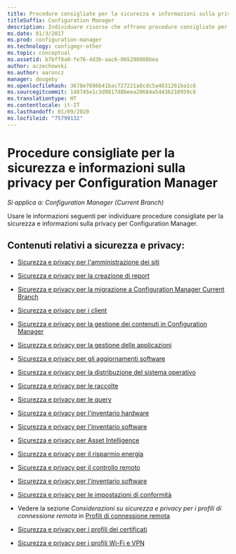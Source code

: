 ```yaml
---
title: Procedure consigliate per la sicurezza e informazioni sulla privacy
titleSuffix: Configuration Manager
description: Individuare risorse che offrano procedure consigliate per la sicurezza e informazioni sulla privacy per Configuration Manager.
ms.date: 01/3/2017
ms.prod: configuration-manager
ms.technology: configmgr-other
ms.topic: conceptual
ms.assetid: b7bff8a0-fe76-4d3b-aac6-065290888bea
author: aczechowski
ms.author: aaroncz
manager: dougeby
ms.openlocfilehash: 3678e7696b41bac727221a8cdc5a4831261ba1c6
ms.sourcegitcommit: 148745e1c3d9817d8beea20684a54436210959c6
ms.translationtype: HT
ms.contentlocale: it-IT
ms.lasthandoff: 01/09/2020
ms.locfileid: "75799132"
---
```

# <a name="security-best-practices-and-privacy-information-for-configuration-manager"></a>Procedure consigliate per la sicurezza e informazioni sulla privacy per Configuration Manager

*Si applica a: Configuration Manager (Current Branch)*

Usare le informazioni seguenti per individuare procedure consigliate per la sicurezza e informazioni sulla privacy per Configuration Manager.  

## <a name="security-and-privacy-content"></a>Contenuti relativi a sicurezza e privacy:  

-   [Sicurezza e privacy per l'amministrazione dei siti](../../../core/plan-design/hierarchy/security-and-privacy-for-site-administration.md)  

-   [Sicurezza e privacy per la creazione di report](../../../core/servers/manage/security-and-privacy-for-reporting.md)  

-   [Sicurezza e privacy per la migrazione a Configuration Manager Current Branch](../../../core/migration/security-and-privacy-for-migration.md)  

-   [Sicurezza e privacy per i client](../../../core/clients/deploy/plan/security-and-privacy-for-clients.md)  

-   [Sicurezza e privacy per la gestione dei contenuti in Configuration Manager](../../../core/plan-design/hierarchy/security-and-privacy-for-content-management.md)  

-   [Sicurezza e privacy per la gestione delle applicazioni](../../../apps/plan-design/security-and-privacy-for-application-management.md)  

-   [Sicurezza e privacy per gli aggiornamenti software](../../../sum/plan-design/security-and-privacy-for-software-updates.md)  

-   [Sicurezza e privacy per la distribuzione del sistema operativo](../../../osd/plan-design/security-and-privacy-for-operating-system-deployment.md)  

-   [Sicurezza e privacy per le raccolte](../../../core/clients/manage/collections/security-and-privacy-for-collections.md)  

-   [Sicurezza e privacy per le query](../../../core/servers/manage/security-and-privacy-for-queries.md)  

-   [Sicurezza e privacy per l'inventario hardware](../../../core/clients/manage/inventory/security-and-privacy-for-hardware-inventory.md)  

-   [Sicurezza e privacy per l'inventario software](../../../core/clients/manage/inventory/security-and-privacy-for-software-inventory.md)  

-   [Sicurezza e privacy per Asset Intelligence](../../../core/clients/manage/asset-intelligence/security-and-privacy-for-asset-intelligence.md)  

-   [Sicurezza e privacy per il risparmio energia](../../../core/clients/manage/power/security-and-privacy-for-power-management.md)  

-   [Sicurezza e privacy per il controllo remoto](../../../core/clients/manage/remote-control/security-and-privacy-for-remote-control.md)  

-   [Sicurezza e privacy per l'inventario software](../../../core/clients/manage/inventory/security-and-privacy-for-software-inventory.md)  

-   [Sicurezza e privacy per le impostazioni di conformità](../../../compliance/plan-design/security-and-privacy-for-compliance-settings.md)  

-   Vedere la sezione *Considerazioni su sicurezza e privacy per i profili di connessione remota* in [Profili di connessione remota ](/sccm/compliance/deploy-use/create-remote-connection-profiles)  

-   [Sicurezza e privacy per i profili dei certificati](../../../protect/plan-design/security-and-privacy-for-certificate-profiles.md)  

-   [Sicurezza e privacy per i profili Wi-Fi e VPN](../../../protect/plan-design/security-and-privacy-for-wifi-vpn-profiles.md)  
